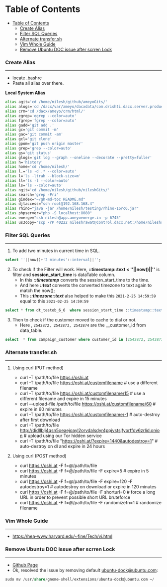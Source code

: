 # Table of Contents

- [Table of Contents](#table-of-contents)  
   * [<ins>Create Alias</ins></ins>](#create-alias)  
   * [<ins>Filter SQL Queries</ins></ins>](#filter-sql-queries)  
   * [<ins>Alternate transfer.sh</ins></ins>](#alternate-transfersh)  
   * [<ins>Vim Whole Guide</ins></ins>](#vim-whole-guide)  
   * [<ins>Remove Ubuntu DOC issue after scrren Lock</ins></ins>](#remove-ubuntu-doc-issue-after-scrren-lock)  


### Create Alias
---
 - locate .bashrc   
 - Paste all alias over there.    

 <b>Local System Alias</b>
```bash
alias agit='cd /home/nilesh/github/ameyoGits/'
alias alogs='cd /dacx/var/ameyo/dacxdata/com.drishti.dacx.server.product/logs/'
alias crm='cd /dacx/ameyo/crm/html/'
alias egrep='egrep --color=auto'
alias fgrep='fgrep --color=auto'
alias gadd='git add .'
alias gc='git commit -m'
alias gac='git commit -am'
alias gcl='git clone'
alias gpom='git push origin master'
alias grep='grep --color=auto'
alias gs='git status'
alias glogs='git log --graph --oneline --decorate --pretty=fuller'
alias h='history'
alias home='cd /home/nilesh/'
alias l.='ls -d .* --color=auto'
alias l='ls -ltrah --block-size=m'
alias ll='ls -l --color=auto'
alias ls='ls --color=auto'
alias ngit='cd /home/nilesh/github/nileshGits/'
alias search='grep -Pri'
alias gindex="~/gh-md-toc README.md"
alias djtaccess="ssh root@192.168.168.4"
alias rhino="java -jar /home/nilesh/testing/rhino-16rc6.jar"
alias phpserver="php -S localhost:8080"
alias emerge="ssh nilesh@app.ameyoemerge.in -p 6745"
alias us3copy="scp -rP 40222 nileshrawat@control.dacx.net:/home/nileshrawat/* ."
```

### Filter SQL Queries
---
1. To add two minutes in current time in SQL.

```sql
select ''||now()+'2 minutes'::interval||'';
```

2. To check if the Filter will work. Here, **::timestamp::text < ''||now()||''** is filter and **session_start_time** is dataTable column.
   - In this **_::timestamp_** converts the session_start_time to the time.
   - And here **_::text_** converts the converted timezone to text again to match the now();
   - This **_::timezone::text_** also helped to make this `2021-2-25 14:59:59` equal to this `2021-02-25 14:59:59`

```sql
select * from dt_testob_6_6  where session_start_time ::timestamp::text < ''||now()||'';
```

3. Then to check if the customer moved to cache to dial or not.
   - Here , `2542872, 2542873, 2542874` are the \_\_customer_id from data_table.

```sql
select  * from campaign_customer where customer_id in (2542872, 2542873, 2542874);
```

### Alternate transfer.sh   
---
1. Using curl (PUT method)
   - curl -T /path/to/file https://oshi.at   
   - curl -T /path/to/file https://oshi.at/customfilename # use a different filename   
   - curl -T /path/to/file https://oshi.at/customfilename/15 # use a different filename and expire in 15 minutes   
   - curl --upload-file /path/to/file https://oshi.at/customfilename/60 # expire in 60 minutes   
   - curl -T /path/to/file https://oshi.at/customfilename/-1 # auto-destroy after first download   
   - curl -T /path/to/file http://didllblj4qsn5oeaejoayl2orvdalsdyr4ppjvstsjfyorffdv6zrlid.onion # upload using our Tor hidden service   
   - curl -T /path/to/file "https://oshi.at/?expire=1440&autodestroy=1" # auto-destroy on dl and expire in 24 hours   

2. Using curl (POST method)
   - curl https://oshi.at -F f=@/path/to/file   
   - curl https://oshi.at -F f=@/path/to/file -F expire=5 # expire in 5 minutes   
   - curl https://oshi.at -F f=@/path/to/file -F expire=120 -F autodestroy=1 # autodestroy on download or expire in 120 minutes   
   - curl https://oshi.at -F f=@/path/to/file -F shorturl=0 # force a long URL in order to prevent possible short URL bruteforce   
   - curl https://oshi.at -F f=@/path/to/file -F randomizefn=1 # randomize filename   

### Vim Whole Guide
---
- https://hea-www.harvard.edu/~fine/Tech/vi.html

### Remove Ubuntu DOC issue after scrren Lock
---
- [Github Page](https://github.com/micheleg/dash-to-dock/issues/649)
- Ok, resolved the issue by removing default ubuntu-dock@ubuntu.com:
```sql
sudo mv /usr/share/gnome-shell/extensions/ubuntu-dock@ubuntu.com ~/
```

